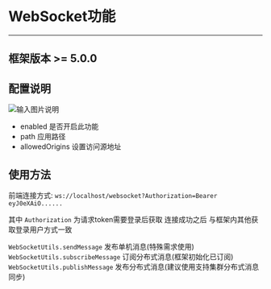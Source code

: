 # WebSocket功能
- - -

## 框架版本 >= 5.0.0

## 配置说明

![输入图片说明](https://foruda.gitee.com/images/1688356273985385949/5e4d1de8_1766278.png "屏幕截图")

* enabled 是否开启此功能
* path 应用路径
* allowedOrigins 设置访问源地址

## 使用方法

前端连接方式: `ws://localhost/websocket?Authorization=Bearer eyJ0eXAiO......`

其中 `Authorization` 为请求token需要登录后获取 连接成功之后 与框架内其他获取登录用户方式一致

`WebSocketUtils.sendMessage` 发布单机消息(特殊需求使用)
`WebSocketUtils.subscribeMessage` 订阅分布式消息(框架初始化已订阅)
`WebSocketUtils.publishMessage` 发布分布式消息(建议使用支持集群分布式消息同步)